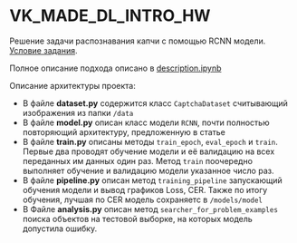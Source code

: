 # VK_MADE_DL_INTRO_HW

Решение задачи распознавания капчи с помощью RCNN модели. [Условие задания](https://docs.yandex.ru/docs/view?url=ya-disk-public%3A%2F%2FSsPMPReUk2c%2BHTFRqTkqgphiaj8CA0fdwfEBXz326JiXKBayrQeLvQERNOPE3Xcwq%2FJ6bpmRyOJonT3VoXnDag%3D%3D&name=laba.pdf).

Полное описание подхода описано в [description.ipynb](https://github.com/AmpiroMax/VK_MADE_DL_INTRO_HW/blob/master/description.ipynb)

Описание архитектуры проекта:

- В файле __dataset.py__ содержится класс `CaptchaDataset` считывающий изображения из папки `/data`
- В файле __model.py__ описан класс модели `RCNN`, почти полностью повторяющий архитектуру, предложенную в статье
- В файле __train.py__ описаны методы `train_epoch`, `eval_epoch` и `train`. Первые два проводят обучение модели и её валидацию на всех переданных им данных один раз. Метод `train` поочередно выполняет обучение и валидацию модели указанное число раз.
- В файле __pipeline.py__ описан метод `training_pipeline` запускающий обучения модели и вывод графиков Loss, CER. Также по итогу обучения, лучшая по CER модель сохраняетс в `/models/model`
- В Файле __analysis.py__ описан метод `searcher_for_problem_examples` поиска объектов на тестовой выборке, на которых модель допустила ошибку.
